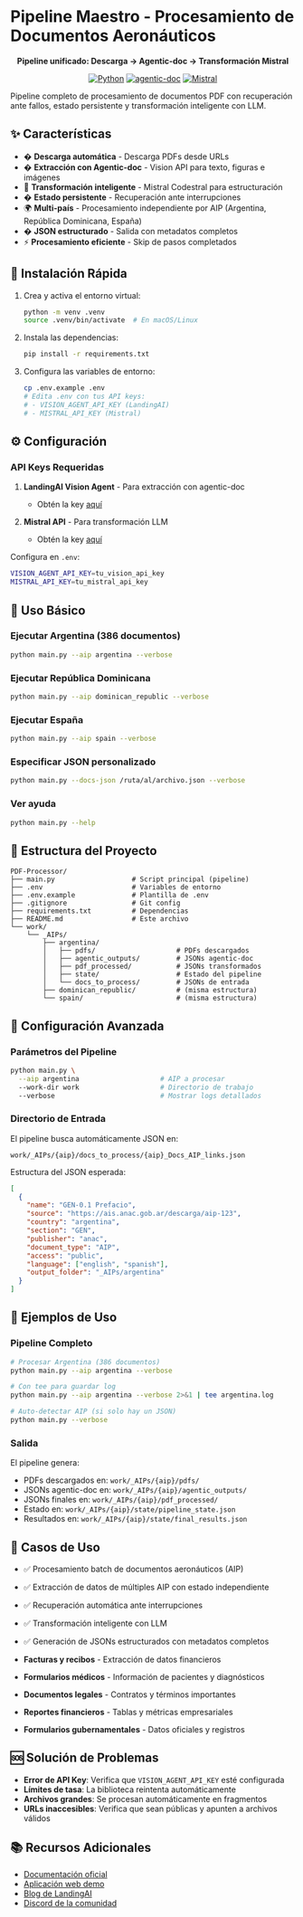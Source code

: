 # Pipeline Maestro - Procesamiento de Documentos Aeronáuticos

<div align="center">

**Pipeline unificado: Descarga → Agentic-doc → Transformación Mistral**

[![Python](https://img.shields.io/badge/Python-3.13%2B-blue.svg)](https://python.org)
[![agentic-doc](https://img.shields.io/badge/agentic--doc-latest-green.svg)](https://pypi.org/project/agentic-doc/)
[![Mistral](https://img.shields.io/badge/Mistral-Codestral-orange.svg)](https://mistral.ai)

</div>

Pipeline completo de procesamiento de documentos PDF con recuperación ante fallos, estado persistente y transformación inteligente con LLM.

## ✨ Características

- � **Descarga automática** - Descarga PDFs desde URLs
- � **Extracción con Agentic-doc** - Vision API para texto, figuras e imágenes
- 🧠 **Transformación inteligente** - Mistral Codestral para estructuración
- � **Estado persistente** - Recuperación ante interrupciones
- 🌍 **Multi-país** - Procesamiento independiente por AIP (Argentina, República Dominicana, España)
- � **JSON estructurado** - Salida con metadatos completos
- ⚡ **Procesamiento eficiente** - Skip de pasos completados

## 🚀 Instalación Rápida

1. Crea y activa el entorno virtual:

   ```bash
   python -m venv .venv
   source .venv/bin/activate  # En macOS/Linux
   ```

2. Instala las dependencias:

   ```bash
   pip install -r requirements.txt
   ```

3. Configura las variables de entorno:
   ```bash
   cp .env.example .env
   # Edita .env con tus API keys:
   # - VISION_AGENT_API_KEY (LandingAI)
   # - MISTRAL_API_KEY (Mistral)
   ```

## ⚙️ Configuración

### API Keys Requeridas

1. **LandingAI Vision Agent** - Para extracción con agentic-doc

   - Obtén la key [aquí](https://va.landing.ai/settings/api-key)

2. **Mistral API** - Para transformación LLM
   - Obtén la key [aquí](https://console.mistral.ai/api-keys/)

Configura en `.env`:

```bash
VISION_AGENT_API_KEY=tu_vision_api_key
MISTRAL_API_KEY=tu_mistral_api_key
```

## 🎯 Uso Básico

### Ejecutar Argentina (386 documentos)

```bash
python main.py --aip argentina --verbose
```

### Ejecutar República Dominicana

```bash
python main.py --aip dominican_republic --verbose
```

### Ejecutar España

```bash
python main.py --aip spain --verbose
```

### Especificar JSON personalizado

```bash
python main.py --docs-json /ruta/al/archivo.json --verbose
```

### Ver ayuda

```bash
python main.py --help
```

## 📁 Estructura del Proyecto

```
PDF-Processor/
├── main.py                   # Script principal (pipeline)
├── .env                      # Variables de entorno
├── .env.example              # Plantilla de .env
├── .gitignore                # Git config
├── requirements.txt          # Dependencias
├── README.md                 # Este archivo
└── work/
    └── _AIPs/
        ├── argentina/
        │   ├── pdfs/                    # PDFs descargados
        │   ├── agentic_outputs/         # JSONs agentic-doc
        │   ├── pdf_processed/           # JSONs transformados
        │   ├── state/                   # Estado del pipeline
        │   └── docs_to_process/         # JSONs de entrada
        ├── dominican_republic/          # (misma estructura)
        └── spain/                       # (misma estructura)
```

## 🔧 Configuración Avanzada

### Parámetros del Pipeline

```bash
python main.py \
  --aip argentina                    # AIP a procesar
  --work-dir work                    # Directorio de trabajo
  --verbose                          # Mostrar logs detallados
```

### Directorio de Entrada

El pipeline busca automáticamente JSON en:

```
work/_AIPs/{aip}/docs_to_process/{aip}_Docs_AIP_links.json
```

Estructura del JSON esperada:

```json
[
  {
    "name": "GEN-0.1 Prefacio",
    "source": "https://ais.anac.gob.ar/descarga/aip-123",
    "country": "argentina",
    "section": "GEN",
    "publisher": "anac",
    "document_type": "AIP",
    "access": "public",
    "language": ["english", "spanish"],
    "output_folder": "_AIPs/argentina"
  }
]
```

## 📖 Ejemplos de Uso

### Pipeline Completo

```bash
# Procesar Argentina (386 documentos)
python main.py --aip argentina --verbose

# Con tee para guardar log
python main.py --aip argentina --verbose 2>&1 | tee argentina.log

# Auto-detectar AIP (si solo hay un JSON)
python main.py --verbose
```

### Salida

El pipeline genera:

- PDFs descargados en: `work/_AIPs/{aip}/pdfs/`
- JSONs agentic-doc en: `work/_AIPs/{aip}/agentic_outputs/`
- JSONs finales en: `work/_AIPs/{aip}/pdf_processed/`
- Estado en: `work/_AIPs/{aip}/state/pipeline_state.json`
- Resultados en: `work/_AIPs/{aip}/state/final_results.json`

## 🎯 Casos de Uso

- ✅ Procesamiento batch de documentos aeronáuticos (AIP)
- ✅ Extracción de datos de múltiples AIP con estado independiente
- ✅ Recuperación automática ante interrupciones
- ✅ Transformación inteligente con LLM
- ✅ Generación de JSONs estructurados con metadatos completos

- **Facturas y recibos** - Extracción de datos financieros
- **Formularios médicos** - Información de pacientes y diagnósticos
- **Documentos legales** - Contratos y términos importantes
- **Reportes financieros** - Tablas y métricas empresariales
- **Formularios gubernamentales** - Datos oficiales y registros

## 🆘 Solución de Problemas

- **Error de API Key**: Verifica que `VISION_AGENT_API_KEY` esté configurada
- **Límites de tasa**: La biblioteca reintenta automáticamente
- **Archivos grandes**: Se procesan automáticamente en fragmentos
- **URLs inaccesibles**: Verifica que sean públicas y apunten a archivos válidos

## 📚 Recursos Adicionales

- [Documentación oficial](https://support.landing.ai/docs/document-extraction)
- [Aplicación web demo](https://va.landing.ai/demo/doc-extraction)
- [Blog de LandingAI](https://landing.ai/blog/going-beyond-ocrllm-introducing-agentic-document-extraction)
- [Discord de la comunidad](https://discord.com/invite/RVcW3j9RgR)
